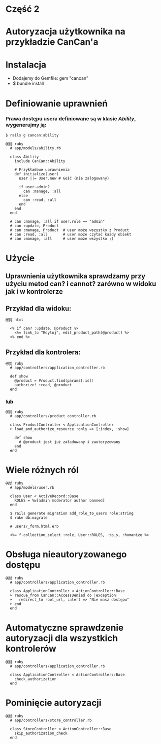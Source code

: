 <!SLIDE title-slide transition=fade>

# Część 2 #

<!SLIDE transition=fade>

# Autoryzacja użytkownika na przykładzie CanCan'a

<!SLIDE bullets incremental transition=fade>

# Instalacja

  * Dodajemy do Gemfile:
    gem "cancan"
  * $ bundle install

<!SLIDE commandline incremental transition=fade>

# Definiowanie uprawnień

### Prawa dostępu usera definiowane są w klasie _Ability_, wygenerujmy ją:

    $ rails g cancan:ability

<!SLIDE smaller transition=fade>
      
    @@@ ruby
      # app/models/ability.rb

      class Ability
        include CanCan::Ability
        
        # Przykładowe uprawnienia
        def initialize(user)
          user ||= User.new # Gość (nie zalogowany)

          if user.admin?
            can :manage, :all
          else
            can :read, :all
          end
        end
      end
      
      # can :manage, :all if user.role == "admin"
      # can :update, Product
      # can :manage, Product  # user może wszystko z Product
      # can :read, :all       # user może czytać każdy obiekt
      # can :manage, :all     # user może wszystko ;)

<!SLIDE smaller transition=fade>

# Użycie

## Uprawnienia użytkownika sprawdzamy przy użyciu metod __can?__ i __cannot?__ zarówno w widoku jak i w kontrolerze

<!SLIDE smaller transition=fade>

## Przykład dla widoku:

    @@@ html

      <% if can? :update, @product %>
        <%= link_to "Edytuj", edit_product_path(@product) %>
      <% end %>

<!SLIDE smaller transition=fade>

## Przykład dla kontrolera:

    @@@ ruby
      # app/controllers/application_controller.rb

      def show
        @product = Product.find(params[:id])
        authorize! :read, @product
      end

### lub

    @@@ ruby
      # app/controllers/product_controller.rb

      class ProductController < ApplicationController
      ➤ load_and_authorize_resource :only => [:index, :show]

        def show
          # @product jest już załadowany i zautoryzowany
        end
      end

<!SLIDE smaller transition=fade>

# Wiele różnych ról
    
    @@@ ruby
      # app/models/user.rb
      
      class User < ActiveRecord::Base
        ROLES = %w[admin moderator author banned]
      end

      $ rails generate migration add_role_to_users role:string
      $ rake db:migrate

      # users/_form.html.erb
      
      <%= f.collection_select :role, User::ROLES, :to_s, :humanize %>

<!SLIDE smaller transition=fade>

# Obsługa nieautoryzowanego dostępu

    @@@ ruby
      # app/controllers/application_controller.rb

      class ApplicationController < ActionController::Base
      ➤ rescue_from CanCan::AccessDenied do |exception|
      ➤   redirect_to root_url, :alert => "Nie masz dostępu"
      ➤ end
      end

<!SLIDE smaller transition=fade>

# Automatyczne sprawdzenie autoryzacji dla wszystkich kontrolerów
    
    @@@ ruby
      # app/controllers/application_controller.rb

      class ApplicationController < ActionController::Base
        check_authorization
      end

<!SLIDE smaller transition=fade>

# Pominięcie autoryzacji

    @@@ ruby
      # app/controllers/store_controller.rb

      class StoreController < ActionController::Base
        skip_authorization_check
      end

